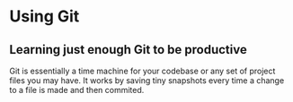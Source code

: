 # Using Git

## Learning just enough Git to be productive

Git is essentially a time machine for your codebase or any set of project files you may have. It works by saving tiny snapshots every time a change to a file is made and then commited.


